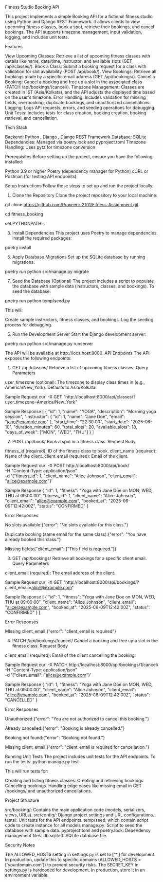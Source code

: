 Fitness Studio Booking API

This project implements a simple Booking API for a fictional fitness studio using Python and Django REST Framework. It allows clients to view upcoming fitness classes, book a spot, retrieve their bookings, and cancel bookings. The API supports timezone management, input validation, logging, and includes unit tests.

Features

View Upcoming Classes: Retrieve a list of upcoming fitness classes with details like name, date/time, instructor, and available slots (GET /api/classes/).
Book a Class: Submit a booking request for a class with validation for slot availability (POST /api/book/).
View Bookings: Retrieve all bookings made by a specific email address (GET /api/bookings/).
Cancel a Booking: Cancel a booking and free up a slot in the associated class (PATCH /api/bookings/<id>/cancel/).
Timezone Management: Classes are created in IST (Asia/Kolkata), and the API adjusts the displayed time based on the user's timezone.
Error Handling: Includes validation for missing fields, overbooking, duplicate bookings, and unauthorized cancellations.
Logging: Logs API requests, errors, and seeding operations for debugging.
Unit Tests: Includes tests for class creation, booking creation, booking retrieval, and cancellation.

Tech Stack

Backend: Python , Django , Django REST Framework
Database: SQLite
Dependencies: Managed via poetry.lock and pyproject.toml
Timezone Handling: Uses pytz for timezone conversion

Prerequisites
Before setting up the project, ensure you have the following installed:

Python 3.9 or higher
Poetry (dependency manager for Python)
cURL or Postman (for testing API endpoints)

Setup Instructions
Follow these steps to set up and run the project locally.
1. Clone the Repository
Clone the project repository to your local machine:

git clone https://github.com/Praveenr-2101/Fitness-Assignment.git

cd fitness_booking

set PYTHONPATH=.

3. Install Dependencies
This project uses Poetry to manage dependencies. Install the required packages:

poetry install


5. Apply Database Migrations
Set up the SQLite database by running migrations:

poetry run python src/manage.py migrate

7. Seed the Database (Optional)
The project includes a script to populate the database with sample data (instructors, classes, and bookings). To seed the database:

poetry run python temp/seed.py

This will:

Create sample instructors, fitness classes, and bookings.
Log the seeding process for debugging.

5. Run the Development Server
Start the Django development server:

poetry run python src/manage.py runserver

The API will be available at http://localhost:8000.
API Endpoints
The API exposes the following endpoints:
1. GET /api/classes/
Retrieve a list of upcoming fitness classes.
Query Parameters

user_timezone (optional): The timezone to display class times in (e.g., America/New_York). Defaults to Asia/Kolkata.

Sample Request
curl -X GET "http://localhost:8000/api/classes/?user_timezone=America/New_York"

Sample Response
[
  {
    "id": 1,
    "name": "YOGA",
    "description": "Morning yoga session",
    "instructor": {
      "id": 1,
      "name": "Jane Doe",
      "email": "jane@example.com"
    },
    "start_time": "22:30:00",
    "start_date": "2025-06-10",
    "duration_minutes": 60,
    "total_slots": 20,
    "available_slots": 18,
    "days_of_week": ["MON", "WED", "THU"]
  }
]

2. POST /api/book/
Book a spot in a fitness class.
Request Body

fitness_id (required): ID of the fitness class to book.
client_name (required): Name of the client.
client_email (required): Email of the client.

Sample Request
curl -X POST http://localhost:8000/api/book/ \
  -H "Content-Type: application/json" \
  -d '{"fitness_id": 1, "client_name": "Alice Johnson", "client_email": "alice@example.com"}'

Sample Response
{
  "id": 1,
  "fitness": "Yoga with Jane Doe on MON, WED, THU at 09:00:00",
  "fitness_id": 1,
  "client_name": "Alice Johnson",
  "client_email": "alice@example.com",
  "booked_at": "2025-06-09T12:42:00Z",
  "status": "CONFIRMED"
}

Error Responses

No slots available:{"error": "No slots available for this class."}


Duplicate booking (same email for the same class):{"error": "You have already booked this class."}


Missing fields:{"client_email": ["This field is required."]}



3. GET /api/bookings/
Retrieve all bookings for a specific client email.
Query Parameters

client_email (required): The email address of the client.

Sample Request
curl -X GET "http://localhost:8000/api/bookings/?client_email=alice@example.com"

Sample Response
[
  {
    "id": 1,
    "fitness": "Yoga with Jane Doe on MON, WED, THU at 09:00:00",
    "client_name": "Alice Johnson",
    "client_email": "alice@example.com",
    "booked_at": "2025-06-09T12:42:00Z",
    "status": "CONFIRMED"
  }
]

Error Responses

Missing client_email:{"error": "client_email is required"}



4. PATCH /api/bookings/<id>/cancel/
Cancel a booking and free up a slot in the fitness class.
Request Body

client_email (required): Email of the client cancelling the booking.

Sample Request
curl -X PATCH http://localhost:8000/api/bookings/1/cancel/ \
  -H "Content-Type: application/json" \
  -d '{"client_email": "alice@example.com"}'

Sample Response
{
  "id": 1,
  "fitness": "Yoga with Jane Doe on MON, WED, THU at 09:00:00",
  "client_name": "Alice Johnson",
  "client_email": "alice@example.com",
  "booked_at": "2025-06-09T12:42:00Z",
  "status": "CANCELLED"
}

Error Responses

Unauthorized:{"error": "You are not authorized to cancel this booking."}


Already cancelled:{"error": "Booking is already cancelled."}


Booking not found:{"error": "Booking not found."}


Missing client_email:{"error": "client_email is required for cancellation."}



Running Unit Tests
The project includes unit tests for the API endpoints. To run the tests:
python manage.py test

This will run tests for:

Creating and listing fitness classes.
Creating and retrieving bookings.
Cancelling bookings.
Handling edge cases like missing email in GET /bookings/ and unauthorized cancellations.

Project Structure

src/booking/: Contains the main application code (models, serializers, views, URLs).
src/config/: Django project settings and URL configurations.
tests/: Unit tests for the API endpoints.
temp/seed: which contain script code to create instance for all models
manage.py: Script to seed the database with sample data.
pyproject.toml and poetry.lock: Dependency management files.
db.sqlite3: SQLite database file.

Security Notes

The ALLOWED_HOSTS setting in settings.py is set to ['*'] for development. In production, update this to specific domains (ALLOWED_HOSTS = ['yourdomain.com']) to prevent security risks.
The SECRET_KEY in settings.py is hardcoded for development. In production, store it in an environment variable.

